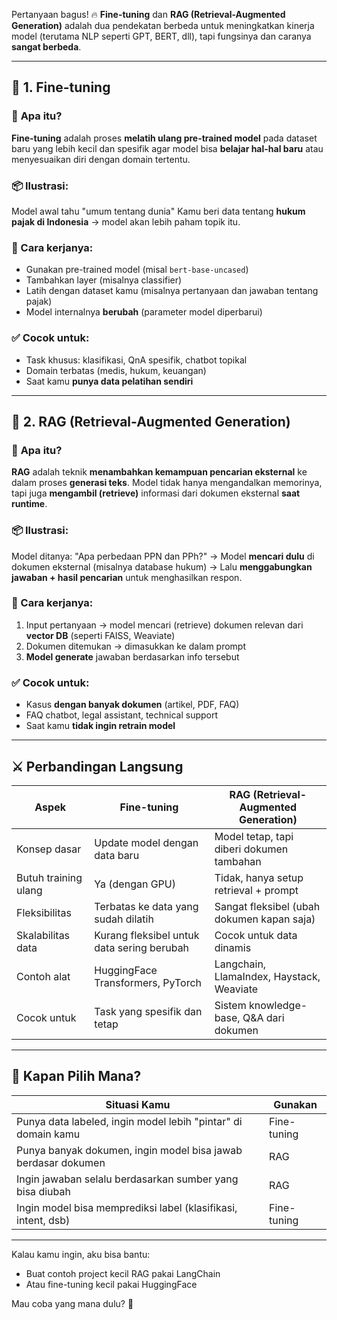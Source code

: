 Pertanyaan bagus! 🔥
**Fine-tuning** dan **RAG (Retrieval-Augmented Generation)** adalah dua pendekatan berbeda untuk meningkatkan kinerja model (terutama NLP seperti GPT, BERT, dll), tapi fungsinya dan caranya **sangat berbeda**.

---

## 📌 1. **Fine-tuning**

### 🧠 **Apa itu?**

**Fine-tuning** adalah proses **melatih ulang pre-trained model** pada dataset baru yang lebih kecil dan spesifik agar model bisa **belajar hal-hal baru** atau menyesuaikan diri dengan domain tertentu.

### 📦 Ilustrasi:

Model awal tahu "umum tentang dunia"
Kamu beri data tentang **hukum pajak di Indonesia** → model akan lebih paham topik itu.

### 🔧 Cara kerjanya:

* Gunakan pre-trained model (misal `bert-base-uncased`)
* Tambahkan layer (misalnya classifier)
* Latih dengan dataset kamu (misalnya pertanyaan dan jawaban tentang pajak)
* Model internalnya **berubah** (parameter model diperbarui)

### ✅ Cocok untuk:

* Task khusus: klasifikasi, QnA spesifik, chatbot topikal
* Domain terbatas (medis, hukum, keuangan)
* Saat kamu **punya data pelatihan sendiri**

---

## 📌 2. **RAG (Retrieval-Augmented Generation)**

### 🧠 **Apa itu?**

**RAG** adalah teknik **menambahkan kemampuan pencarian eksternal** ke dalam proses **generasi teks**. Model tidak hanya mengandalkan memorinya, tapi juga **mengambil (retrieve)** informasi dari dokumen eksternal **saat runtime**.

### 📦 Ilustrasi:

Model ditanya: "Apa perbedaan PPN dan PPh?"
→ Model **mencari dulu** di dokumen eksternal (misalnya database hukum)
→ Lalu **menggabungkan jawaban + hasil pencarian** untuk menghasilkan respon.

### 🔧 Cara kerjanya:

1. Input pertanyaan → model mencari (retrieve) dokumen relevan dari **vector DB** (seperti FAISS, Weaviate)
2. Dokumen ditemukan → dimasukkan ke dalam prompt
3. **Model generate** jawaban berdasarkan info tersebut

### ✅ Cocok untuk:

* Kasus **dengan banyak dokumen** (artikel, PDF, FAQ)
* FAQ chatbot, legal assistant, technical support
* Saat kamu **tidak ingin retrain model**

---

## ⚔️ Perbandingan Langsung

| Aspek                | Fine-tuning                                | RAG (Retrieval-Augmented Generation)       |
| -------------------- | ------------------------------------------ | ------------------------------------------ |
| Konsep dasar         | Update model dengan data baru              | Model tetap, tapi diberi dokumen tambahan  |
| Butuh training ulang | Ya (dengan GPU)                            | Tidak, hanya setup retrieval + prompt      |
| Fleksibilitas        | Terbatas ke data yang sudah dilatih        | Sangat fleksibel (ubah dokumen kapan saja) |
| Skalabilitas data    | Kurang fleksibel untuk data sering berubah | Cocok untuk data dinamis                   |
| Contoh alat          | HuggingFace Transformers, PyTorch          | Langchain, LlamaIndex, Haystack, Weaviate  |
| Cocok untuk          | Task yang spesifik dan tetap               | Sistem knowledge-base, Q\&A dari dokumen   |

---

## 🚀 Kapan Pilih Mana?

| Situasi Kamu                                                  | Gunakan     |
| ------------------------------------------------------------- | ----------- |
| Punya data labeled, ingin model lebih "pintar" di domain kamu | Fine-tuning |
| Punya banyak dokumen, ingin model bisa jawab berdasar dokumen | RAG         |
| Ingin jawaban selalu berdasarkan sumber yang bisa diubah      | RAG         |
| Ingin model bisa memprediksi label (klasifikasi, intent, dsb) | Fine-tuning |

---

Kalau kamu ingin, aku bisa bantu:

* Buat contoh project kecil RAG pakai LangChain
* Atau fine-tuning kecil pakai HuggingFace

Mau coba yang mana dulu? 🎯
